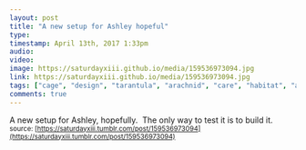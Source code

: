 ```yaml
---
layout: post
title: "A new setup for Ashley hopeful"
type: 
timestamp: April 13th, 2017 1:33pm
audio: 
video: 
image: https://saturdayxiii.github.io/media/159536973094.jpg
link: https://saturdayxiii.github.io/media/159536973094.jpg
tags: ["cage", "design", "tarantula", "arachnid", "care", "habitat", "acrylic"]
comments: true
---
```

A new setup for Ashley, hopefully.  The only way to test it is to build it.
<small>source: [https://saturdayxiii.tumblr.com/post/159536973094](https://saturdayxiii.tumblr.com/post/159536973094)</small>